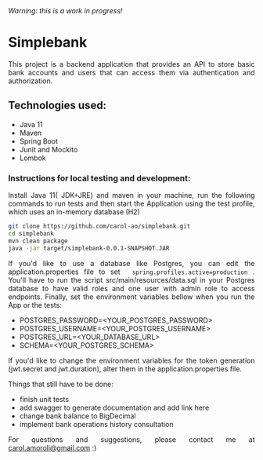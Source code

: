 <html>

<body align="justify" > 
<em>Warning: this is a work in progress!</em>

# Simplebank 
This project is a backend application that provides an API to store basic bank accounts and users that can access them via authentication and authorization. 

## Technologies used:
+ Java 11
+ Maven
+ Spring Boot
+ Junit and Mockito
+ Lombok

### Instructions for local testing and development:
Install Java 11( JDK+JRE) and maven in your machine, run the following commands to run tests and then start the Application using the test profile, which uses an in-memory database (H2) 

```bash
git clone https://github.com/carol-ao/simplebank.git
cd simplebank
mvn clean package
java -jar target/simplebank-0.0.1-SNAPSHOT.JAR
```

If you'd like to use a database like Postgres, you can edit the application.properties file to set ``` spring.profiles.active=production``` .
You'll have to run the script src/main/resources/data.sql  in your Postgres database to have valid roles and one user with admin role to access endpoints.
Finally, set the environment variables bellow when you run the App or the tests:

+ POSTGRES_PASSWORD=<YOUR_POSTGRES_PASSWORD> 
+ POSTGRES_USERNAME=<YOUR_POSTGRES_USERNAME>
+ POSTGRES_URL=<YOUR_DATABASE_URL>
+ SCHEMA=<YOUR_POSTGRES_SCHEMA>

If you'd like to change the environment variables for the token generation (jwt.secret and jwt.duration), alter them in the application.properties file.


Things that still have to be done:
- finish unit tests
- add swagger to generate documentation and add link here
- change bank balance to BigDecimal 
- implement bank operations history consultation 

For questions and suggestions, please contact me at carol.amoroli@gmail.com :)
</body>
</html>



